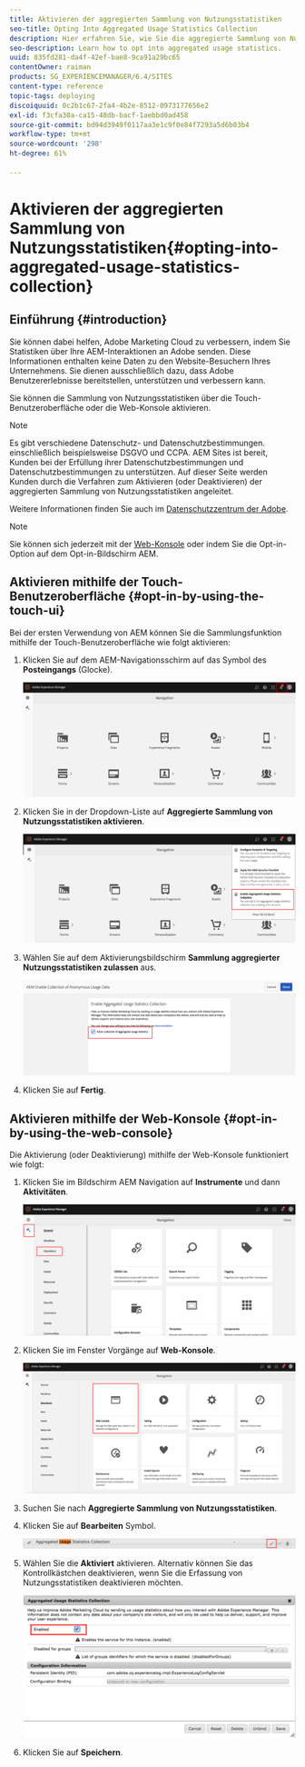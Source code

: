```yaml
---
title: Aktivieren der aggregierten Sammlung von Nutzungsstatistiken
seo-title: Opting Into Aggregated Usage Statistics Collection
description: Hier erfahren Sie, wie Sie die aggregierte Sammlung von Nutzungsstatistiken aktivieren können.
seo-description: Learn how to opt into aggregated usage statistics.
uuid: 835fd281-da4f-42ef-bae8-9ca91a29bc65
contentOwner: raiman
products: SG_EXPERIENCEMANAGER/6.4/SITES
content-type: reference
topic-tags: deploying
discoiquuid: 0c2b1c67-2fa4-4b2e-8512-0973177656e2
exl-id: f3cfa30a-ca15-48db-bacf-1aebbd0ad458
source-git-commit: bd94d3949f0117aa3e1c9f0e84f7293a5d6b03b4
workflow-type: tm+mt
source-wordcount: '298'
ht-degree: 61%

---
```


# Aktivieren der aggregierten Sammlung von Nutzungsstatistiken{#opting-into-aggregated-usage-statistics-collection}

## Einführung {#introduction}

Sie können dabei helfen, Adobe Marketing Cloud zu verbessern, indem Sie Statistiken über Ihre AEM-Interaktionen an Adobe senden. Diese Informationen enthalten keine Daten zu den Website-Besuchern Ihres Unternehmens. Sie dienen ausschließlich dazu, dass Adobe Benutzererlebnisse bereitstellen, unterstützen und verbessern kann.

Sie können die Sammlung von Nutzungsstatistiken über die Touch-Benutzeroberfläche oder die Web-Konsole aktivieren.

>[!NOTE]
>
>Es gibt verschiedene Datenschutz- und Datenschutzbestimmungen. einschließlich beispielsweise DSGVO und CCPA. AEM Sites ist bereit, Kunden bei der Erfüllung ihrer Datenschutzbestimmungen und Datenschutzbestimmungen zu unterstützen. Auf dieser Seite werden Kunden durch die Verfahren zum Aktivieren (oder Deaktivieren) der aggregierten Sammlung von Nutzungsstatistiken angeleitet.
>
>Weitere Informationen finden Sie auch im [Datenschutzzentrum der Adobe](https://www.adobe.com/de/privacy.html).

>[!NOTE]
>
>Sie können sich jederzeit mit der [Web-Konsole](/help/sites-deploying/opt-in-aggregated-usage-statistics.md#opt-in-by-using-the-web-console) oder indem Sie die Opt-in-Option auf dem Opt-in-Bildschirm AEM.

## Aktivieren mithilfe der Touch-Benutzeroberfläche {#opt-in-by-using-the-touch-ui}

Bei der ersten Verwendung von AEM können Sie die Sammlungsfunktion mithilfe der Touch-Benutzeroberfläche wie folgt aktivieren:

1. Klicken Sie auf dem AEM-Navigationsschirm auf das Symbol des **Posteingangs** (Glocke).

   ![usage_statistics_navigationscreen](assets/usage_statisticsnavigationscreen.png)

1. Klicken Sie in der Dropdown-Liste auf **Aggregierte Sammlung von Nutzungsstatistiken aktivieren**.

   ![usage_statistics_navigationscreen2](assets/usage_statisticsnavigationscreen2.png)

1. Wählen Sie auf dem Aktivierungsbildschirm **Sammlung aggregierter Nutzungsstatistiken zulassen** aus.

   ![usage_statisticsOpt-inScreen](assets/usage_statisticsopt-inscreen.png)

1. Klicken Sie auf **Fertig**.

## Aktivieren mithilfe der Web-Konsole {#opt-in-by-using-the-web-console}

Die Aktivierung (oder Deaktivierung) mithilfe der Web-Konsole funktioniert wie folgt:

1. Klicken Sie im Bildschirm AEM Navigation auf **Instrumente** und dann **Aktivitäten**.

   ![usage_statistics_sopsdashboard](assets/usage_statisticsopsdashboard.png)

1. Klicken Sie im Fenster Vorgänge auf **Web-Konsole**.

   ![usage_statistics_webconsole](assets/usage_statisticswebconsole.png)

1. Suchen Sie nach **Aggregierte Sammlung von Nutzungsstatistiken**.
1. Klicken Sie auf **Bearbeiten** Symbol.

   ![usage_statistics_scollesedit](assets/usage_statisticscollectionedit.png)

1. Wählen Sie die **Aktiviert** aktivieren. Alternativ können Sie das Kontrollkästchen deaktivieren, wenn Sie die Erfassung von Nutzungsstatistiken deaktivieren möchten.

   ![usage_statistics_select](assets/usage_statisticsselect.png)

1. Klicken Sie auf **Speichern**.

